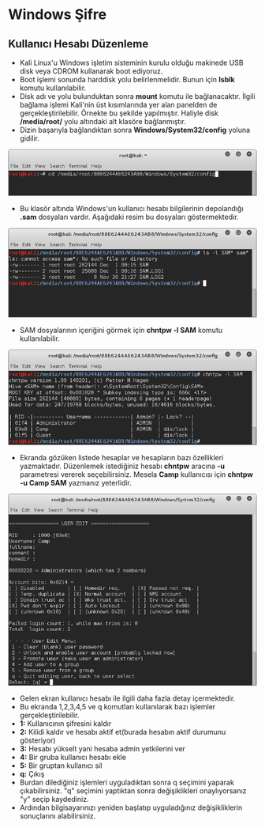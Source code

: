 # Windows Şifre

## Kullanıcı Hesabı Düzenleme

- Kali Linux'u Windows işletim sisteminin kurulu olduğu makinede USB disk veya CDROM kullanarak boot ediyoruz.
- Boot işlemi sonunda harddisk yolu belirlenmelidir. Bunun için **lsblk** komutu kullanılabilir.
- Disk adı ve yolu bulunduktan sonra **mount** komutu ile bağlanacaktır. İlgili bağlama işlemi Kali'nin üst kısımlarında yer alan panelden de gerçekleştirilebilir. Örnekte bu şekilde yapılmıştır. Haliyle disk **/media/root/** yolu altındaki alt klasöre bağlanmıştır.
- Dizin başarıyla bağlandıktan sonra **Windows/System32/config** yoluna gidilir.

![1. adım](images/windows-sifre/1.png)

- Bu klasör altında Windows'un kullanıcı hesabı bilgilerinin depolandığı **.sam** dosyaları vardır. Aşağıdaki resim bu dosyaları göstermektedir.

![2. adım](images/windows-sifre/2.png)

- SAM dosyalarının içeriğini görmek için **chntpw -l SAM** komutu kullanılabilir.

![3. adım](images/windows-sifre/3.png)

- Ekranda gözüken listede hesaplar ve hesapların bazı özellikleri yazmaktadır. Düzenlemek istediğiniz hesabı **chntpw** aracına **-u** parametresi vererek seçebilirsiniz. Mesela **Camp** kullanıcısı için **chntpw -u Camp SAM** yazmanız yeterlidir.

![4. adım](images/windows-sifre/4.png)

- Gelen ekran kullanıcı hesabı ile ilgili daha fazla detay içermektedir.
- Bu ekranda 1,2,3,4,5 ve q komutları kullanılarak bazı işlemler gerçekleştirilebilir.
- **1:** Kullanıcının şifresini kaldır
- **2:** Kilidi kaldır ve hesabı aktif et(burada hesabın aktif durumunu gösteriyor)
- **3:** Hesabı yükselt yani hesaba admin yetkilerini ver
- **4:** Bir gruba kullanıcı hesabı ekle
- **5:** Bir gruptan kullanıcı sil
- **q:** Çıkış
- Burdan dilediğiniz işlemleri uyguladıktan sonra q seçimini yaparak çıkabilirsiniz. "q" seçimini yaptıktan sonra değişiklikleri onaylıyorsanız "y" seçip kaydediniz.
- Ardından bilgisayarınızı yeniden başlatıp uyguladığınız değişikliklerin sonuçlarını alabilirsiniz.
